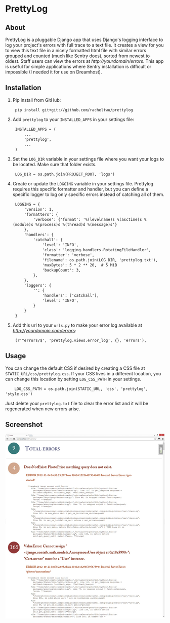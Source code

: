PrettyLog
================

About
-----
PrettyLog is a pluggable Django app that uses Django's logging interface to log your project's errors with full trace 
to a text file. It creates a view for you to view this text file in a nicely formatted html file with similar errors 
grouped and counted (much like Sentry does), sorted from newest to oldest. Staff users can view the errors at 
*http://yourdomain/errors*. This app is useful for simple applications where Sentry installation is difficult or 
impossible (I needed it for use on Dreamhost).


Installation
------------

1. Pip install from GitHub:

        pip install git+git://github.com/racheltwu/prettylog

2. Add `prettylog` to your `INSTALLED_APPS` in your settings file:

        INSTALLED_APPS = (
            ...
            'prettylog',
            ...
        )

3. Set the `LOG_DIR` variable in your settings file where you want your logs to be located. Make sure that folder 
   exists.

        LOG_DIR = os.path.join(PROJECT_ROOT, 'logs')

5. Create or update the `LOGGING` variable in your settings file. Prettylog requires this specific formatter and 
   handler, but you can define a specific logger to log only specific errors instead of catching all of them.

        LOGGING = {
            'version': 1,
            'formatters': {
                'verbose': {'format': '%(levelname)s %(asctime)s %(module)s %(process)d %(thread)d %(message)s'}
            },
            'handlers': {
                'catchall': {
                    'level': 'INFO',
                    'class': 'logging.handlers.RotatingFileHandler',
                    'formatter': 'verbose',
                    'filename': os.path.join(LOG_DIR, 'prettylog.txt'),
                    'maxBytes': 5 * 2 ** 20,  # 5 MiB
                    'backupCount': 3,
                },
            },
            'loggers': {
                '': {
                    'handlers': ['catchall'],
                    'level': 'INFO',
                }
            }
        }

4. Add this url to your `urls.py` to make your error log available at *http://yourdomain.com/errors*:

        (r'^errors/$', 'prettylog.views.error_log', {}, 'errors'),


Usage
-----

You can change the default CSS if desired by creating a CSS file at `STATIC_URL/css/prettylog.css`. If your CSS lives 
in a different location, you can change this location by setting `LOG_CSS_PATH` in your settings.

        LOG_CSS_PATH = os.path.join(STATIC_URL, 'css', 'prettylog', 'style.css')

Just delete your `prettylog.txt` file to clear the error list and it will be regenerated when new errors arise.

Screenshot
----------

![](https://github.com/racheltwu/prettylog/raw/master/screenshot.jpg "PrettyLog Screenshot")
